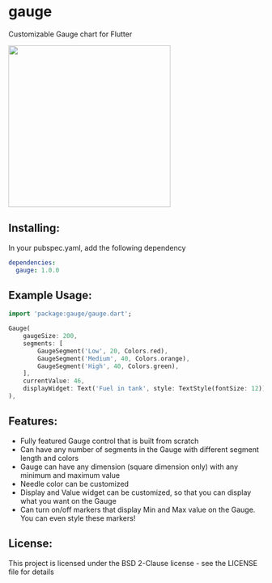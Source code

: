 # gauge
Customizable Gauge chart for Flutter

<img src="https://github.com/jagan999/gauge/raw/master/GaugeExample.jpg" height="320px" >

## Installing:
In your pubspec.yaml, add the following dependency
```yaml
dependencies:
  gauge: 1.0.0
```

## Example Usage:
```dart
import 'package:gauge/gauge.dart';

Gauge(
    gaugeSize: 200,
    segments: [
        GaugeSegment('Low', 20, Colors.red),
        GaugeSegment('Medium', 40, Colors.orange),
        GaugeSegment('High', 40, Colors.green),
    ],
    currentValue: 46,
    displayWidget: Text('Fuel in tank', style: TextStyle(fontSize: 12)),
),

```
## Features:
* Fully featured Gauge control that is built from scratch
* Can have any number of segments in the Gauge with different segment length and colors
* Gauge can have any dimension (square dimension only) with any minimum and maximum value
* Needle color can be customized
* Display and Value widget can be customized, so that you can display what you want on the Gauge
* Can turn on/off markers that display Min and Max value on the Gauge. You can even style these markers!

## License:
This project is licensed under the BSD 2-Clause license - see the LICENSE file for details

